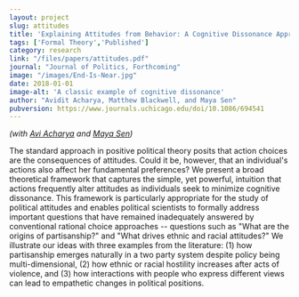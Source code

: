 ```yaml
---
layout: project
slug: attitudes
title: 'Explaining Attitudes from Behavior: A Cognitive Dissonance Approach'
tags: ['Formal Theory','Published']
category: research
link: "/files/papers/attitudes.pdf"
journal: "Journal of Politics, Forthcoming"
image: "/images/End-Is-Near.jpg"
date: 2018-01-01
image-alt: 'A classic example of cognitive dissonance'
author: "Avidit Acharya, Matthew Blackwell, and Maya Sen"
pubversion: https://www.journals.uchicago.edu/doi/10.1086/694541
---
```


*(with [Avi Acharya][] and [Maya Sen][])*


The standard approach in positive political theory posits that action choices are the consequences of attitudes. Could it be, however, that an individual's actions also affect her fundamental preferences? We present a broad theoretical framework that captures the simple, yet powerful, intuition that actions frequently alter attitudes as individuals seek to minimize cognitive dissonance. This framework is particularly appropriate for the study of political attitudes and enables political scientists to formally address important questions that have remained inadequately answered by conventional rational choice approaches -- questions such as "What are the origins of partisanship?" and "What drives ethnic and racial attitudes?" We illustrate our ideas with three examples from the literature: (1) how partisanship emerges naturally in a two party system despite policy being multi-dimensional, (2) how ethnic or racial hostility increases after acts of violence, and (3) how interactions with people who express different views can lead to empathetic changes in political positions.

[sens]:  http://www.mattblackwell.org/files/papers/slavery.pdf
[Avi Acharya]: http://stanford.edu/~avidit/
[Maya Sen]: https://scholar.harvard.edu/msen
